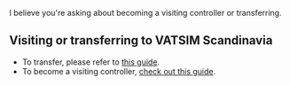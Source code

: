 I believe you're asking about becoming a visiting controller or transferring.

## Visiting or transferring to VATSIM Scandinavia
- To transfer, please refer to [this guide](https://wiki.vatsim-scandinavia.org/books/getting-started-AVr/chapter/joining-vatsim-scandinavia).
- To become a visiting controller, [check out this guide](https://wiki.vatsim-scandinavia.org/books/training-documents/page/transfer-and-visiting-policy-in-vatsim-scandinavia).